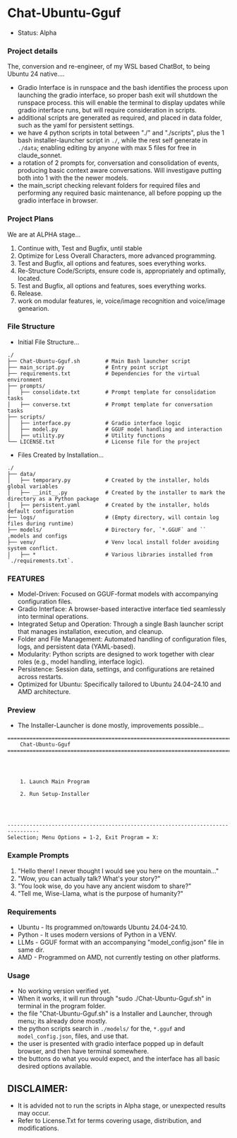 # Chat-Ubuntu-Gguf
- Status: Alpha

### Project details
The, conversion and re-engineer, of my WSL based ChatBot, to being Ubuntu 24 native....
- Gradio Interface is in runspace and the bash identifies the process upon launching the gradio interface, so proper bash exit will shutdown the runspace process. this will enable the terminal to display updates while gradio interface runs, but will require consideration in scripts. 
- additional scripts are generated as required, and placed in data folder, such as the yaml for persistent settings.
- we have 4 python scripts in total between "./" and "./scripts", plus the 1 bash installer-launcher script in `./`, while the rest self generate in `./data`; enabling editing by anyone with max 5 files for free in claude_sonnet.
- a rotation of 2 prompts for, conversation and consolidation of events, producing basic context aware conversations. Will investigave putting both into 1 with the the newer models.
- the main_script checking relevant folders for required files and performing any required basic maintenance, all before popping up the gradio interface in browser.

### Project Plans
We are at ALPHA stage...
1. Continue with, Test and Bugfix, until stable
3. Optimize for Less Overall Characters, more advanced programming.
2. Test and Bugfix, all options and features, soes everything works.
4. Re-Structure Code/Scripts, ensure code is, appropriately and optimally, located.
2. Test and Bugfix, all options and features, soes everything works.
2. Release.
5. work on modular features, ie, voice/image recognition and voice/image genearion. 

### File Structure
- Initial File Structure...
```
./
├── Chat-Ubuntu-Gguf.sh        # Main Bash launcher script
├── main_script.py             # Entry point script
├── requirements.txt           # Dependencies for the virtual environment
├── prompts/
│   ├── consolidate.txt        # Prompt template for consolidation tasks
│   ├── converse.txt           # Prompt template for conversation tasks
├── scripts/
│   ├── interface.py           # Gradio interface logic
│   ├── model.py               # GGUF model handling and interaction
│   ├── utility.py             # Utility functions
└── LICENSE.txt                # License file for the project
```
- Files Created by Installation...
```
./
├── data/
│   ├── temporary.py           # Created by the installer, holds global variables
│   ├── __init__.py            # Created by the installer to mark the directory as a Python package
│   ├── persistent.yaml        # Created by the installer, holds default configuration
├── logs/                      # (Empty directory, will contain log files during runtime)
├── models/                    # Directory for, `*.GGUF` and `` ,models and configs
├── venv/                      # Venv local install folder avoiding system conflict.
│   ├── *                      # Various libraries installed from `./requirements.txt`.
```

### FEATURES
- Model-Driven: Focused on GGUF-format models with accompanying configuration files.
- Gradio Interface: A browser-based interactive interface tied seamlessly into terminal operations.
- Integrated Setup and Operation: Through a single Bash launcher script that manages installation, execution, and cleanup.
- Folder and File Management: Automated handling of configuration files, logs, and persistent data (YAML-based).
- Modularity: Python scripts are designed to work together with clear roles (e.g., model handling, interface logic).
- Persistence: Session data, settings, and configurations are retained across restarts.
- Optimized for Ubuntu: Specifically tailored to Ubuntu 24.04–24.10 and AMD architecture.

### Preview
- The Installer-Launcher is done mostly, improvements possible...
```
================================================================================
    Chat-Ubuntu-Gguf
================================================================================




    1. Launch Main Program

    2. Run Setup-Installer




--------------------------------------------------------------------------------
Selection; Menu Options = 1-2, Exit Program = X: 
```

### Example Prompts
1) "Hello there! I never thought I would see you here on the mountain..."
2) "Wow, you can actually talk? What's your story?"
3) "You look wise, do you have any ancient wisdom to share?"
4) "Tell me, Wise-Llama, what is the purpose of humanity?"

### Requirements
- Ubuntu - Its programmed on/towards Ubuntu 24.04-24.10.
- Python - It uses modern versions of Python in a VENV.
- LLMs - GGUF format with an accompanying "model_config.json" file in same dir.
- AMD - Programmed on AMD, not currently testing on other platforms.

### Usage
- No working version verified yet.
- When it works, it will run through "sudo ./Chat-Ubuntu-Gguf.sh" in terminal in the program folder.
- the file "Chat-Ubuntu-Gguf.sh" is a Installer and Launcher, through menu; its already done mostly.
- the python scripts search in `./models/` for the, `*.gguf` and `model_config.json`, files, and use that.
- the user is presented with gradio interface popped up in default browser, and then have terminal somewhere.
- the buttons do what you would expect, and the interface has all basic desired options available.


## DISCLAIMER:
- It is advided not to run the scripts in Alpha stage, or unexpected results may occur.
- Refer to License.Txt for terms covering usage, distribution, and modifications.
